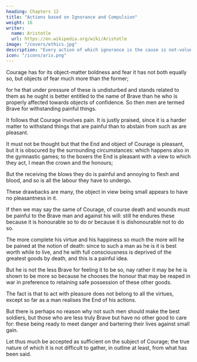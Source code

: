 ```yaml
---
heading: Chapters 12
title: "Actions based on Ignorance and Compulsion"
weight: 16
writer:
  name: Aristotle
  url: https://en.wikipedia.org/wiki/Aristotle
image: "/covers/ethics.jpg"
description: "Every action of which ignorance is the cause is not-voluntary"
icon: "/icons/aris.png"
---
```



<!-- We have described then what kind of men the Brave are, and what they who are thought to be, but are not really, Brave.

It must be remarked, however, that though  -->

Courage has for its object-matter boldness and fear it has not both equally so, but objects of fear much more than the former; 

for he that under pressure of these is undisturbed and stands related to them as he ought is better entitled to the name of Brave than he who is properly affected towards objects of confidence. So then men are termed Brave for withstanding painful things.

It follows that Courage involves pain. It is justly praised, since it is a harder matter to withstand things that are painful than to abstain from such as are pleasant.

It must not be thought but that the End and object of Courage is pleasant, but it is obscured by the surrounding circumstances: which happens also in the gymnastic games; to the boxers the End is pleasant with a view to which they act, I mean the crown and the honours; 

But the receiving the blows they do is painful and annoying to flesh and blood, and so is all the labour they have to undergo. 

These drawbacks are many, the object in view being small appears to have no pleasantness in it.

If then we may say the same of Courage, of course death and wounds must be painful to the Brave man and against his will: still he endures these because it is honourable so to do or because it is dishonourable not to do so.

The more complete his virtue and his happiness so much the more will he be pained at the notion of death: since to such a man as he is it is best worth while to live, and he with full consciousness is deprived of the greatest goods by death, and this is a painful idea. 

But he is not the less Brave for feeling it to be so, nay rather it may be he is shown to be more so because he chooses the honour that may be reaped in war in preference to retaining safe possession of these other goods. 

The fact is that to act with pleasure does not belong to all the virtues, except so far as a man realises the End of his actions.

But there is perhaps no reason why not such men should make the best soldiers, but those who are less truly Brave but have no other good to care for: these being ready to meet danger and bartering their lives against small gain.

Let thus much be accepted as sufficient on the subject of Courage; the true nature of which it is not difficult to gather, in outline at least, from what has been said.
